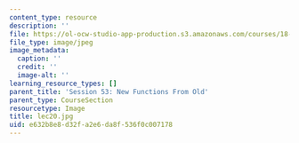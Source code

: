 ```yaml
---
content_type: resource
description: ''
file: https://ol-ocw-studio-app-production.s3.amazonaws.com/courses/18-01sc-single-variable-calculus-fall-2010/e632b8e8d32fa2e6da8f536f0c007178_lec20.jpg
file_type: image/jpeg
image_metadata:
  caption: ''
  credit: ''
  image-alt: ''
learning_resource_types: []
parent_title: 'Session 53: New Functions From Old'
parent_type: CourseSection
resourcetype: Image
title: lec20.jpg
uid: e632b8e8-d32f-a2e6-da8f-536f0c007178
---
```

